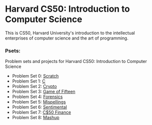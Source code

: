 # Harvard CS50: Introduction to Computer Science

This is CS50, Harvard University's introduction to the intellectual enterprises of computer science and the art of programming.

### Psets:

Problem sets and projects for Harvard CS50: Introduction to Computer Science

* Problem Set 0: [Scratch](http://docs.cs50.net/2017/x/psets/0/pset0.html)
* Problem Set 1: [C](http://docs.cs50.net/2017/x/psets/1/pset1.html)
* Problem Set 2: [Crypto](http://docs.cs50.net/2017/x/psets/2/pset2.html)
* Problem Set 3: [Game of Fifteen](http://docs.cs50.net/2017/x/psets/3/pset3.html)
* Problem Set 4: [Forensics](http://docs.cs50.net/2017/x/psets/4/pset4.html)
* Problem Set 5: [Mispellings](http://docs.cs50.net/2017/x/psets/5/pset5.html)
* Problem Set 6: [Sentimental](http://docs.cs50.net/2017/x/psets/6/pset6.html)
* Problem Set 7: [C$50 Finance](http://docs.cs50.net/2017/x/psets/7/pset7.html)
* Problem Set 8: [Mashup](http://docs.cs50.net/2017/x/psets/8/pset8.html)
